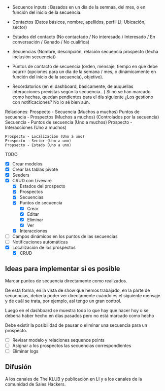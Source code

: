 - Secuence inputs : Basados en un día de la semnaa, del mes, o en función del inicio de la secuencia.

- Contactos (Datos básicos, nombre, apellidos, perfil LI, Ubicación, sector)
- Estados del contacto (No contactado / No interesado / Interesado / En conversación / Ganado / No cualifica)
- Secuencias (Nombre, descripción, relación secuencia prospecto (fecha inclusión secuencia))
- Puntos de contacto de secuencia (orden, mensaje, tiempo en que debe ocurrir (opciones para un día de la semana / mes, o dinámicamente en función del inicio de la secuencia), objetivo).
- Recordatorios (en el dashboard, básicamente, de auquellas interacciones previstas según la secuencia...) Si no se han marcado como hechas, quedan pendientes para el día siguiente ¿Los gestiono con notificaciones? No lo sé bien aún.

Relaciones:
    Prospecto - Secuencia (Muchos a muchos)
    Puntos de secuencia - Prospectos (Muchos a muchos) (Controlados por la secuencia)
    Secuencia - Puntos de secuencia (Uno a muchos)
    Prospecto - Interacciones (Uno a muchos)

    Prospecto - Localización (Uno a uno)
    Prospecto - Sector (Uno a uno)
    Propsecto - Estado (Uno a uno)

TODO

- [X] Crear modelos
- [X] Crear las tablas pivote
- [X] Seeders
- [X] CRUD con Livewire
    - [X] Estados del prospecto
    - [X] Prospectos
    - [X] Secuencias
    - [X] Puntos de secuencia
        - [X] Crear
        - [X] Editar
        - [X] Eliminar
        - [X] Ver
    - [X] Interacciones
- [ ] Campos dinámicos en los puntos de las secuencias
- [ ] Notificaciones automáticas
- [X] Localización de los prospectos
    - [X] CRUD

## Ideas para implementar si es posible
Marcar puntos de secuencia directamente como realizados.

De esta forma, en la vista de show que hemos trabajado, en la parte de secuencias, debería poder ver directamente cuándo es el siguiente mensaje y de cuál se trata, por ejemplo, así tengo un gran control.

Luego en el dashboard se muestra todo lo que hay que hacer hoy o se debería haber hecho en días pasados pero no está marcado como hecho

Debe existir la posibilidad de pausar o eliminar una secuencia para un prospecto.

- [ ] Revisar modelo y relaciones sequence points
- [ ] Asignar a los prospectos las secuencias correspondientes
- [ ] Eliminar logs

## Difusión

A los canales de The KLUB y publicación en LI y a los canales de la comunidad de Sales Hackers.


